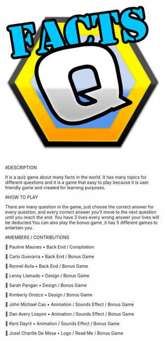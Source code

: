 ![Facts Q](https://github.com/FactsQ/webapp/blob/master/logo.png)

#DESCRIPTION

It is a quiz game about many facts in the world. It has many topics for different questions and it is a game that easy to play because it is user friendly game and created for learning purposes.

#HOW TO PLAY

There are many question in the game, just choose the correct answer for every question, and every correct answer you’ll move to the next question until you reach the end. You have 3 lives every wrong answer your lives will be deducted.You can also play the bonus game ,it has 5 different games to entertain you.

#MEMBERS / CONTRIBUTIONS

 Pauline Maunes • Back End / Compilation

 Carlo Guevarra • Back End / Bonus Game

 Ronnel Avila • Back End / Bonus Game

 Lenny Llamado • Design / Bonus Game

 Sarah Pangan • Design / Bonus Game

 Kimberly Orozco • Design / Bonus Game

 John Michael Cao • Animation / Sounds Effect / Bonus Game

 Dan Avery Loayon • Animation / Sounds Effect / Bonus Game

 Kent Dayrit • Animation / Sounds Effect / Bonus Game

 Josel Charille De Mesa • Logo / Read Me / Bonus Game
